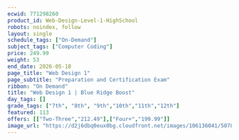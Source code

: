 ```yaml
---
ecwid: 771298260
product_id: Web-Design-Level-1-HighSchool
robots: noindex, follow
layout: single
schedule_tags: ["On-Demand"]
subject_tags: ["Computer Coding"]
price: 249.99
weight: 53
end_date: 2026-05-18
page_title: "Web Design 1"
page_subtitle: "Preparation and Certification Exam"
ribbon: "On Demand"
title: "Web Design 1 | Blue Ridge Boost"
day_tags: []
grade_tags: ["7th", "8th", "9th","10th","11th","12th"]
featured: 113
offers: [["Two-Three","212.49"],["Four+","199.99"]]
image_url: "https://d2j6dbq0eux0bg.cloudfront.net/images/106136041/5078047477.jpg"
---
```

